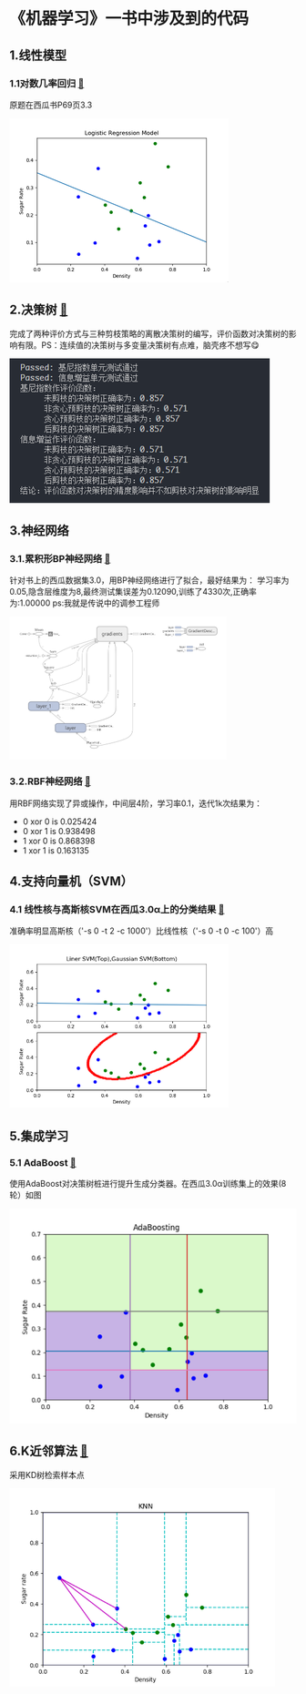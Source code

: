 # 《机器学习》一书中涉及到的代码

## 1.线性模型

### 1.1对数几率回归  [📎](./LinerModel/LogisticRegression.py)

原题在西瓜书P69页3.3

![LogisticRe](./Img/Logistic_Regression.png)

## 2.决策树 [📎](./DecisionTree/decisionTree.py)

完成了两种评价方式与三种剪枝策略的离散决策树的编写，评价函数对决策树的影响有限。PS：连续值的决策树与多变量决策树有点难，脑壳疼不想写😋

![DT](./Img/DecisionTree.png)

## 3.神经网络

### 3.1.累积形BP神经网络 [📎](./NeuralNet/BP_Tensorflow.py)

针对书上的西瓜数据集3.0，用BP神经网络进行了拟合，最好结果为：
学习率为0.05,隐含层维度为8,最终测试集误差为0.12090,训练了4330次,正确率为:1.00000
ps:我就是传说中的调参工程师

![BP](./Img/bpnn_structure.png)

### 3.2.RBF神经网络 [📎](./NeuralNet/RBFnn.py)

用RBF网络实现了异或操作，中间层4阶，学习率0.1，迭代1k次结果为：

* 0 xor 0 is 0.025424
* 0 xor 1 is 0.938498
* 1 xor 0 is 0.868398
* 1 xor 1 is 0.163135

## 4.支持向量机（SVM）

### 4.1 线性核与高斯核SVM在西瓜3.0α上的分类结果 [📎](./SVM/svm_train.py)

准确率明显高斯核（'-s 0 -t 2 -c 1000'）比线性核（'-s 0 -t 0 -c 100'）高

![SVM](./Img/liner_Gaussian_SVM.png)

## 5.集成学习

### 5.1 AdaBoost [📎](./EnsembleLearning/AdaBoost.py)

使用AdaBoost对决策树桩进行提升生成分类器。在西瓜3.0α训练集上的效果(8轮）如图

![AdaBoost](./Img/AdaBoosting.png)

## 6.K近邻算法  [📎](./KNearestNeighbor/KNearestNeighbor.py)

采用KD树检索样本点

![KNN](./Img/KNN.png)

